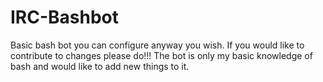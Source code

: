 # IRC-Bashbot
Basic bash bot you can configure anyway you wish. If you would like to contribute to changes please do!!! The bot is only my basic knowledge of bash and would like to add new things to it.
